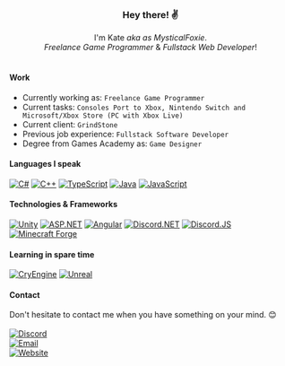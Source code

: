<h3 align="center">Hey there! ✌</h1>
<p align="center">
 I'm Kate <i>aka as MysticalFoxie</i>.<br>
 <i>Freelance Game Programmer</i> & <i>Fullstack Web Developer</i>!
 <br><br>
</p>

#### Work
 * Currently working as: `Freelance Game Programmer`
 * Current tasks: `Consoles Port to Xbox, Nintendo Switch and Microsoft/Xbox Store (PC with Xbox Live)`
 * Current client: `GrindStone`
 * Previous job experience: `Fullstack Software Developer`
 * Degree from Games Academy as: `Game Designer`
 
#### Languages I speak
[![C#](https://img.shields.io/badge/c%23-black?style=for-the-badge&logo=csharp)](https://github.com/mysticalfoxie)
[![C++](https://img.shields.io/badge/C%2B%2B-black?style=for-the-badge&logo=cplusplus)](https://github.com/mysticalfoxie)
[![TypeScript](https://img.shields.io/badge/Typescript-black?style=for-the-badge&logo=typescript)](https://github.com/mysticalfoxie)
[![Java](https://img.shields.io/badge/Java-black?style=for-the-badge&logo=oracle)](https://github.com/mysticalfoxie)
[![JavaScript](https://img.shields.io/badge/JavaScript-black?style=for-the-badge&logo=javascript)](https://github.com/mysticalfoxie)

#### Technologies & Frameworks
[![Unity](https://img.shields.io/badge/UNITY-black?style=for-the-badge&logo=unity)](https://github.com/mysticalfoxie)
[![ASP.NET](https://img.shields.io/badge/ASP.NET-black?style=for-the-badge&logo=dotnet)](https://github.com/mysticalfoxie)
[![Angular](https://img.shields.io/badge/Angular-black?style=for-the-badge&logo=angular)](https://github.com/mysticalfoxie)
[![Discord.NET](https://img.shields.io/badge/Discord.NET-black?style=for-the-badge&logo=discord)](https://github.com/mysticalfoxie)
[![Discord.JS](https://img.shields.io/badge/Discord.JS-black?style=for-the-badge&logo=discord)](https://github.com/mysticalfoxie)
[![Minecraft Forge](https://img.shields.io/badge/Minecraft%20Forge-black?style=for-the-badge&logo=oracle)](https://github.com/mysticalfoxie)

#### Learning in spare time
[![CryEngine](https://img.shields.io/badge/CryEngine-black?style=for-the-badge&logo=cryengine)](https://github.com/mysticalfoxie)
[![Unreal](https://img.shields.io/badge/Unreal-black?style=for-the-badge&logo=unrealengine)](https://github.com/mysticalfoxie)


#### Contact
Don't hesitate to contact me when you have something on your mind. 😊<br><br>
[![Discord](https://img.shields.io/badge/Discord-amysticalwisefoxie-black?style=for-the-badge&logo=discord)](https://discord.com/users/511970561828585493)<br>
[![Email](https://img.shields.io/badge/Email-katarina.becker@fuchsbyte-media.com-black?style=for-the-badge&logo=gmail)](mailto:katarina.becker@fuchsbyte-media.com)<br>
[![Website](https://img.shields.io/badge/Website-coming%20soon-black?style=for-the-badge&logo=angular)](https://github.com/mysticalfoxie)

